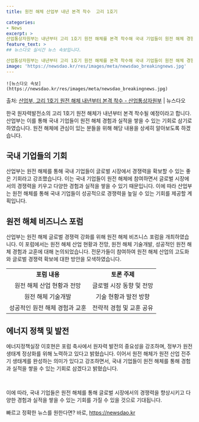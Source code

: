 ```yaml
---
title: 원전 해체 산업부 내년 본격 착수  고리 1호기

categories:
- News
excerpt: >
산업통상자원부는 내년부터 고리 1호기 원전 해체를 본격 착수해 국내 기업들이 원전 해체 경험과 실적을 쌓을 …
feature_text: >
## 뉴스다오 실시간 뉴스 속보입니다.

산업통상자원부는 내년부터 고리 1호기 원전 해체를 본격 착수해 국내 기업들이 원전 해체 경험과 실적을 쌓을 …
image: 'https://newsdao.kr/res/images/meta/newsdao_breakingnews.jpg'
---
```


    ![뉴스다오 속보](https://newsdao.kr/res/images/meta/newsdao_breakingnews.jpg)

<p>출처: <a href="https://newsdao.kr/2759" rel="dofollow">산업부, 고리 1호기 원전 해체 내년부터 본격 착수 - 산업통상자원부</a> | 뉴스다오</p>

<p data-ke-size="size16">한국 원자력발전소의 고리 1호기 원전 해체가 내년부터 본격 착수될 예정이라고 합니다. 산업부는 이를 통해 국내 기업들이 원전 해체 경험과 실적을 쌓을 수 있는 기회로 삼기로 하였습니다. 원전 해체에 관심이 있는 분들을 위해 해당 내용을 상세히 알아보도록 하겠습니다.</p>
<h2 data-ke-size="size26">국내 기업들의 기회</h2>
<p data-ke-size="size16">산업부는 원전 해체를 통해 국내 기업들이 글로벌 시장에서 경쟁력을 확보할 수 있는 좋은 기회라고 강조했습니다. 이는 국내 기업들이 원전 해체에 참여하면서 글로벌 시장에서의 경쟁력을 키우고 다양한 경험과 실적을 쌓을 수 있기 때문입니다. 이에 따라 산업부는 원전 해체를 통해 국내 기업들이 성공적으로 경쟁력을 높일 수 있는 기회를 제공할 계획입니다.</p>
<h2 data-ke-size="size26">원전 해체 비즈니스 포럼</h2>
<p data-ke-size="size16">산업부는 원전 해체 글로벌 경쟁력 강화를 위해 원전 해체 비즈니스 포럼을 개최하였습니다. 이 포럼에서는 원전 해체 산업 현황과 전망, 원전 해체 기술개발, 성공적인 원전 해체 경험과 교훈에 대해 논의되었습니다. 전문가들이 참여하여 원전 해체 산업의 고도화와 글로벌 경쟁력 확보에 대한 방안을 모색하였습니다.</p>
<table>
	<tr>
		<td style="text-align: center; height: 17px;"><b>포럼 내용</b></td>
		<td style="text-align: center; height: 17px;"><b>토론 주제</b></td>
	</tr>
	<tr>
		<td style="text-align: center; height: 17px;">원전 해체 산업 현황과 전망</td>
		<td style="text-align: center; height: 17px;">글로벌 시장 동향 및 전망</td>
	</tr>
	<tr>
		<td style="text-align: center; height: 17px;">원전 해체 기술개발</td>
		<td style="text-align: center; height: 17px;">기술 현황과 발전 방향</td>
	</tr>
	<tr>
		<td style="text-align: center; height: 17px;">성공적인 원전 해체 경험과 교훈</td>
		<td style="text-align: center; height: 17px;">전략적 경험 및 교훈 공유</td>
	</tr>
</table>
<h2 data-ke-size="size26">에너지 정책 및 발전</h2>
<p data-ke-size="size16">에너지정책실장 이호현은 포럼 축사에서 원자력 발전의 중요성을 강조하며, 정부가 원전 생태계 정상화를 위해 노력하고 있다고 밝혔습니다. 이어서 원전 해체가 원전 산업 전주기 생태계를 완성하는 의미가 있다고 강조하면서, 국내 기업들이 원전 해체를 통해 경험과 실적을 쌓을 수 있는 기회로 삼겠다고 밝혔습니다.</p>
<p data-ke-size="size16">&nbsp;</p>
<p data-ke-size="size16">이에 따라, 국내 기업들은 원전 해체를 통해 글로벌 시장에서의 경쟁력을 향상시키고 다양한 경험과 실적을 쌓을 수 있는 기회를 가질 수 있을 것으로 기대됩니다.</p> 

빠르고 정확한 뉴스를 원한다면? 바로, <a href="https://newsdao.kr" rel="dofollow">https://newsdao.kr</a>


    
